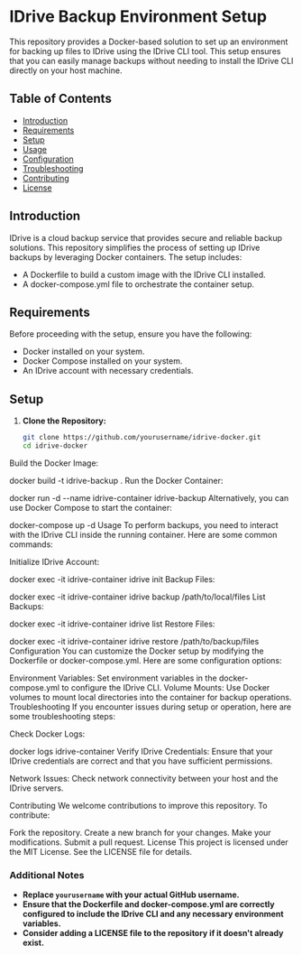 # IDrive Backup Environment Setup

This repository provides a Docker-based solution to set up an environment for backing up files to IDrive using the IDrive CLI tool. This setup ensures that you can easily manage backups without needing to install the IDrive CLI directly on your host machine.

## Table of Contents

- [Introduction](#introduction)
- [Requirements](#requirements)
- [Setup](#setup)
- [Usage](#usage)
- [Configuration](#configuration)
- [Troubleshooting](#troubleshooting)
- [Contributing](#contributing)
- [License](#license)

## Introduction

IDrive is a cloud backup service that provides secure and reliable backup solutions. This repository simplifies the process of setting up IDrive backups by leveraging Docker containers. The setup includes:

- A Dockerfile to build a custom image with the IDrive CLI installed.
- A docker-compose.yml file to orchestrate the container setup.

## Requirements

Before proceeding with the setup, ensure you have the following:

- Docker installed on your system.
- Docker Compose installed on your system.
- An IDrive account with necessary credentials.

## Setup

1. **Clone the Repository:**

   ```bash
   git clone https://github.com/yourusername/idrive-docker.git
   cd idrive-docker
Build the Docker Image:

docker build -t idrive-backup .
Run the Docker Container:

docker run -d --name idrive-container idrive-backup
Alternatively, you can use Docker Compose to start the container:

docker-compose up -d
Usage
To perform backups, you need to interact with the IDrive CLI inside the running container. Here are some common commands:

Initialize IDrive Account:

docker exec -it idrive-container idrive init
Backup Files:

docker exec -it idrive-container idrive backup /path/to/local/files
List Backups:

docker exec -it idrive-container idrive list
Restore Files:

docker exec -it idrive-container idrive restore /path/to/backup/files
Configuration
You can customize the Docker setup by modifying the Dockerfile or docker-compose.yml. Here are some configuration options:

Environment Variables: Set environment variables in the docker-compose.yml to configure the IDrive CLI.
Volume Mounts: Use Docker volumes to mount local directories into the container for backup operations.
Troubleshooting
If you encounter issues during setup or operation, here are some troubleshooting steps:

Check Docker Logs:

docker logs idrive-container
Verify IDrive Credentials: Ensure that your IDrive credentials are correct and that you have sufficient permissions.

Network Issues: Check network connectivity between your host and the IDrive servers.

Contributing
We welcome contributions to improve this repository. To contribute:

Fork the repository.
Create a new branch for your changes.
Make your modifications.
Submit a pull request.
License
This project is licensed under the MIT License. See the LICENSE file for details.


### Additional Notes

- **Replace `yourusername` with your actual GitHub username.**
- **Ensure that the Dockerfile and docker-compose.yml are correctly configured to include the IDrive CLI and any necessary environment variables.**
- **Consider adding a LICENSE file to the repository if it doesn't already exist.**
